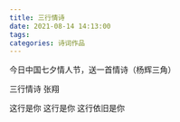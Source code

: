 ```yaml
---
title: 三行情诗
date: 2021-08-14 14:13:00
tags:
categories: 诗词作品
---
```


今日中国七夕情人节，送一首情诗（杨辉三角）

<!-- more -->

<p class="poem">
三行情诗
张翔

这行是你
这行是你
这行依旧是你

</p>
